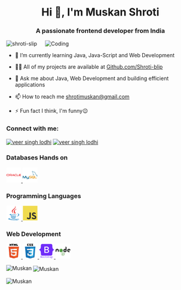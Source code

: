 <h1 align="center">Hi 👋, I'm Muskan Shroti</h1>
<h3 align="center">A passionate frontend developer from India</h3>

<img src="https://camo.githubusercontent.com/2366b34bb903c09617990fb5fff4622f3e941349e846ddb7e73df872a9d21233/68747470733a2f2f63646e2e6472696262626c652e636f6d2f75736572732f3733303730332f73637265656e73686f74732f363538313234332f6176656e746f2e676966"
    alt="Coding" width="400" align="right">
<p align="left"> <img
        src="https://komarev.com/ghpvc/?username=shroti-slip&label=Profile%20views&color=0e75b6&style=flat"
        alt="shroti-slip" /> </p>

- 🌱 I’m currently learning Java, Java-Script and Web Development

- 👨‍💻 All of my projects are available at [Github.com/Shroti-blip](Github.com/Shroti-blip)

- 💬 Ask me about Java, Web Development and building efficient applications

- 📫 How to reach me shrotimuskan@gmail.com

- ⚡ Fun fact I think, I'm funny😉

<h3 align="left">Connect with me:</h3>

<p align="left"><a href="https://x.com/stoic_aloof0?t=G24JxQ74V17UuYZt5239uA&s=09" target="blank"><img align="center"
        src="https://raw.githubusercontent.com/rahuldkjain/github-profile-readme-generator/master/src/images/icons/Social/twitter.svg" alt="veer singh lodhi" height="30"
        width="40" /></a>
<a href="https://www.linkedin.com/in/muskan-shroti-498625294?utm_source=share&utm_campaign=share_via&utm_content=profile&utm_medium=android_app"
    target="blank"><img align="center"
        src="https://raw.githubusercontent.com/rahuldkjain/github-profile-readme-generator/master/src/images/icons/Social/linked-in-alt.svg"
        alt="veer singh lodhi" height="30" width="40"   /></a></p>

<p align="left">
</p>
<h3>Databases Hands on</h3>
<p>
    <a href="https://www.oracle.com/" target="_blank" rel="noreferrer"> <img
            src="https://raw.githubusercontent.com/devicons/devicon/master/icons/oracle/oracle-original.svg"
            alt="oracle" width="40" height="40" /> </a>
    <a href="https://www.mysql.com/" target="_blank" rel="noreferrer"> <img
            src="https://raw.githubusercontent.com/devicons/devicon/master/icons/mysql/mysql-original-wordmark.svg"
            alt="mysql" width="40" height="40" /> </a>
</p>
<h3>Programming Languages</h3>
<p>
    <a href="https://www.java.com" target="_blank" rel="noreferrer">
        <img src="https://raw.githubusercontent.com/devicons/devicon/master/icons/java/java-original.svg" alt="java"
            width="40" height="40" /> </a> <a href="https://developer.mozilla.org/en-US/docs/Web/JavaScript"
        target="_blank" rel="noreferrer"> <img
            src="https://raw.githubusercontent.com/devicons/devicon/master/icons/javascript/javascript-original.svg"
            alt="javascript" width="40" height="40" /> </a>
</p>
<h3>Web Development</h3>
<p>
    <a href="https://www.w3.org/html/" target="_blank"
    rel="noreferrer"> <img
        src="https://raw.githubusercontent.com/devicons/devicon/master/icons/html5/html5-original-wordmark.svg"
        alt="html5" width="40" height="40" /> </a>
        <a href="https://www.w3schools.com/css/" target="_blank"
        rel="noreferrer"> <img
            src="https://raw.githubusercontent.com/devicons/devicon/master/icons/css3/css3-original-wordmark.svg"
            alt="css3" width="40" height="40" /> </a>
            <a href="https://getbootstrap.com" target="_blank" rel="noreferrer"> <img
                src="https://raw.githubusercontent.com/devicons/devicon/master/icons/bootstrap/bootstrap-plain-wordmark.svg"
                alt="bootstrap" width="40" height="40" /> </a>
                <a href="https://nodejs.org" target="_blank" rel="noreferrer">
                    <img src="https://raw.githubusercontent.com/devicons/devicon/master/icons/nodejs/nodejs-original-wordmark.svg"
                        alt="nodejs" width="40" height="40" /> </a>
</p>

<p><img align="left" src="https://github-readme-stats.vercel.app/api/top-langs?username=shroti-blip&show_icons=true&locale=en&layout=compact" alt="Muskan" /></p>

   <p>&nbsp;<img align="center" src="https://github-readme-stats.vercel.app/api?username=shroti-blip&show_icons=true&locale=en" alt="Muskan" /></p>
    
    
   <p><img align="center" src="https://github-readme-streak-stats.herokuapp.com/?user=shroti-blip&" alt="Muskan" /></p>
    
    
